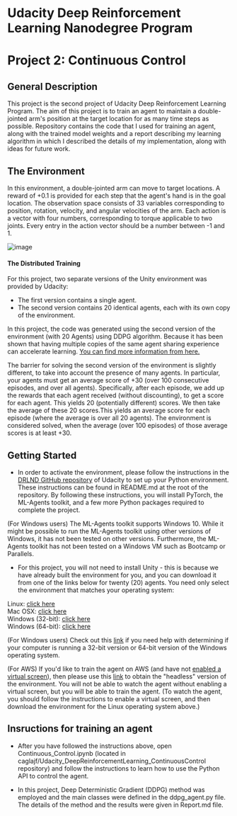 <h1>Udacity Deep Reinforcement Learning Nanodegree Program</h1>
<h1>Project 2: Continuous Control</h1>

<h2>General Description</h2>
This project is the second project of Udacity Deep Reinforcement Learning Program. The aim of this project is to train an agent to maintain a double-jointed arm's position at the target location for as many time steps as possible. Repository contains the code that I used for training an agent, along with the trained model weights and a report describing my learning algorithm in which I described the details of my implementation, along with ideas for future work.

<h2>The Environment</h2>
In this environment, a double-jointed arm can move to target locations. A reward of +0.1 is provided for each step that the agent's hand is in the goal location. The observation space consists of 33 variables corresponding to position, rotation, velocity, and angular velocities of the arm. Each action is a vector with four numbers, corresponding to torque applicable to two joints. Every entry in the action vector should be a number between -1 and 1.

![image](https://user-images.githubusercontent.com/51778059/153588788-a2db6eda-d5cd-4714-b91a-d54092368e79.png)

<h4>The Distributed Training</h4>

For this project, two separate versions of the Unity environment was provided by Udacity:

- The first version contains a single agent.
- The second version contains 20 identical agents, each with its own copy of the environment.

In this project, the code was generated using the second version of the environment (with 20 Agents) using DDPG algorithm. Because it has been shown that having multiple copies of the same agent sharing experience can accelerate learning. [You can find more information from here.](https://ai.googleblog.com/2016/10/how-robots-can-acquire-new-skills-from.html) 

The barrier for solving the second version of the environment is slightly different, to take into account the presence of many agents. In particular, your agents must get an average score of +30 (over 100 consecutive episodes, and over all agents). Specifically, after each episode, we add up the rewards that each agent received (without discounting), to get a score for each agent. This yields 20 (potentially different) scores. We then take the average of these 20 scores.This yields an average score for each episode (where the average is over all 20 agents). The environment is considered solved, when the average (over 100 episodes) of those average scores is at least +30. 

<h2>Getting Started</h2>

- In order to activate the environment, please follow the instructions in the [DRLND GitHub repository](https://github.com/udacity/deep-reinforcement-learning#dependencies) of Udacity to set up your Python environment. These instructions can be found in README.md at the root of the repository. By following these instructions, you will install PyTorch, the ML-Agents toolkit, and a few more Python packages required to complete the project.

(For Windows users) The ML-Agents toolkit supports Windows 10. While it might be possible to run the ML-Agents toolkit using other versions of Windows, it has not been tested on other versions. Furthermore, the ML-Agents toolkit has not been tested on a Windows VM such as Bootcamp or Parallels.

- For this project, you will not need to install Unity - this is because we have already built the environment for you, and you can download it from one of the links below for twenty (20) agents. You need only select the environment that matches your operating system:

Linux: [click here](https://s3-us-west-1.amazonaws.com/udacity-drlnd/P2/Reacher/Reacher_Linux.zip)<br />
Mac OSX: [click here](https://s3-us-west-1.amazonaws.com/udacity-drlnd/P2/Reacher/Reacher.app.zip)<br />
Windows (32-bit): [click here](https://s3-us-west-1.amazonaws.com/udacity-drlnd/P2/Reacher/Reacher_Windows_x86.zip)<br />
Windows (64-bit): [click here](https://s3-us-west-1.amazonaws.com/udacity-drlnd/P2/Reacher/Reacher_Windows_x86_64.zip)<br />

(For Windows users) Check out this [link](https://support.microsoft.com/en-us/help/827218/how-to-determine-whether-a-computer-is-running-a-32-bit-version-or-64) if you need help with determining if your computer is running a 32-bit version or 64-bit version of the Windows operating system.

(For AWS) If you'd like to train the agent on AWS (and have not [enabled a virtual screen](https://github.com/Unity-Technologies/ml-agents/blob/master/docs/Training-on-Amazon-Web-Service.md)), then please use this [link](https://s3-us-west-1.amazonaws.com/udacity-drlnd/P2/Reacher/Reacher_Linux_NoVis.zip) to obtain the "headless" version of the environment. You will not be able to watch the agent without enabling a virtual screen, but you will be able to train the agent. (To watch the agent, you should follow the instructions to enable a virtual screen, and then download the environment for the Linux operating system above.)

 <h2>Insructions for training an agent</h2>

- After you have followed the instructions above, open Continuous_Control.ipynb (located in caglajf/Udacity_DeepReinforcementLearning_ContinuousControl repository) and follow the instructions to learn how to use the Python API to control the agent. 
  
 - In this project, Deep Deterministic Gradient (DDPG) method was employed and the main classes were defined in the ddpg_agent.py file. The details of the method and the results were given in Report.md file. 
